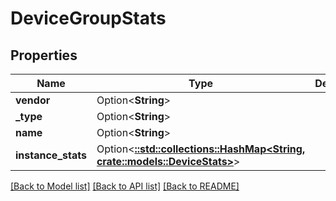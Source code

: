 # DeviceGroupStats

## Properties

Name | Type | Description | Notes
------------ | ------------- | ------------- | -------------
**vendor** | Option<**String**> |  | [optional]
**_type** | Option<**String**> |  | [optional]
**name** | Option<**String**> |  | [optional]
**instance_stats** | Option<[**::std::collections::HashMap<String, crate::models::DeviceStats>**](DeviceStats.md)> |  | [optional]

[[Back to Model list]](../README.md#documentation-for-models) [[Back to API list]](../README.md#documentation-for-api-endpoints) [[Back to README]](../README.md)



